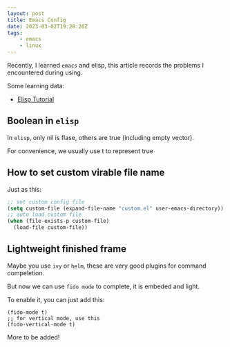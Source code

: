 ```yaml
---
layout: post
title: Emacs Config
date: 2023-03-02T19:28:20Z
tags:
    - emacs
    - linux
---
```


Recently, I learned `emacs` and elisp, this article records the problems I encountered during using.

<!--more-->

Some learning data:

- [Elisp Tutorial](https://www.codeplayer.org/Wiki/Emacs/elisp-tutorial.html)

## Boolean in `elisp`

In `elisp`, only nil is flase, others are true (including empty vector).

For convenience, we usually use t to represent true

## How to set custom virable file name

Just as this:

```lisp
;; set custom config file
(setq custom-file (expand-file-name "custom.el" user-emacs-directory))
;; auto load custom file
(when (file-exists-p custom-file)
  (load-file custom-file))
```

## Lightweight finished frame

Maybe you use `ivy` or `helm`, these are very good plugins for command compeletion.

But now we can use `fido mode` to complete, it is embeded and light.

To enable it, you can just add this:

```elisp
(fido-mode t)
;; for vertical mode, use this
(fido-vertical-mode t)
```

More to be added!
